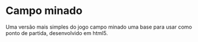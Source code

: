 Campo minado
==========

Uma versão mais simples do jogo campo minado uma base para usar como ponto de partida, desenvolvido em html5. 
